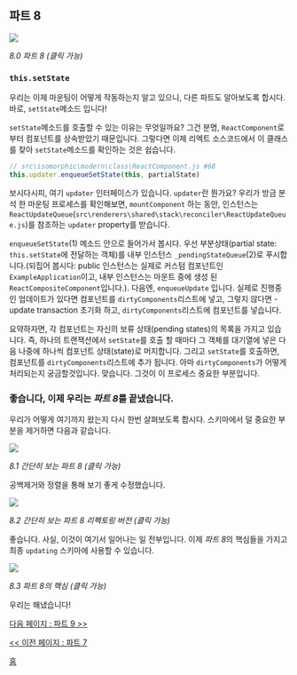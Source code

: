 ## 파트 8

[![](https://rawgit.com/Bogdan-Lyashenko/Under-the-hood-ReactJS/master/stack/images/8/part-8.svg)](https://rawgit.com/Bogdan-Lyashenko/Under-the-hood-ReactJS/master/stack/images/8/part-8.svg)

<em>8.0 파트 8 (클릭 가능)</em>

### `this.setState`

우리는 이제 마운팅이 어떻게 작동하는지 알고 있으니, 다른 파트도 알아보도록 합시다. 바로, `setState`메소드 입니다!

`setState`메소드를 호출할 수 있는 이유는 무엇일까요? 그건 분명, `ReactComponent`로 부터 컴포넌트를 상속받았기 때문입니다. 그렇다면 이제 리엑트 소스코드에서 이 클래스를 찾아 `setState`메소드를 확인하는 것은 쉽습니다.

```javascript
// src\isomorphic\modern\class\ReactComponent.js #68
this.updater.enqueueSetState(this, partialState)
```
보시다시피, 여기 `updater` 인터페이스가 있습니다. `updater`란 뭔가요? 우리가 방금 분석 한 마운팅 프로세스를 확인해보면, `mountComponent` 하는 동안, 인스턴스는 `ReactUpdateQueue`(`src\renderers\shared\stack\reconciler\ReactUpdateQueue.js`)를 참조하는 `updater` property를 받습니다.

`enqueueSetState`(1) 메소드 안으로 들어가서 봅시다. 우선 부분상태(partial state: `this.setState`에 전달하는 객체)를 내부 인스턴스 `_pendingStateQueue`(2)로 푸시합니다.(되집어 봅시다: public 인스턴스는 실제로 커스텀 컴포넌트인 `ExampleApplication`이고, 내부 인스턴스는 마운트 중에 생성 된 `ReactCompositeComponent`입니다.). 다음엔, `enqueueUpdate` 입니다. 실제로 진행중인 업데이트가 있다면 컴포넌트를 `dirtyComponents`리스트에 넣고, 그렇지 않다면 - update transaction 초기화 하고, `dirtyComponents`리스트에 컴포넌트를 넣습니다.

요약하자면, 각 컴포넌트는 자신의 보류 상태(pending states)의 목록을 가지고 있습니다. 즉, 하나의 트랜잭션에서 `setState`를 호출 할 때마다 그 객체를 대기열에 넣은 다음 나중에 하나씩 컴포넌트 상태(state)로 머지합니다. 그리고 `setState`를 호출하면, 컴포넌트를 `dirtyComponents`리스트에 추가 됩니다. 아마 `dirtyComponents`가 어떻게 처리되는지 궁금할것입니다. 맞습니다. 그것이 이 프로세스 중요한 부분입니다.

### 좋습니다, 이제 우리는 *파트 8*를 끝냈습니다.

우리가 어떻게 여기까지 왔는지 다시 한번 살펴보도록 합시다. 스키마에서 덜 중요한 부분을 제거하면 다음과 같습니다.

[![](https://rawgit.com/Bogdan-Lyashenko/Under-the-hood-ReactJS/master/stack/images/8/part-8-A.svg)](https://rawgit.com/Bogdan-Lyashenko/Under-the-hood-ReactJS/master/stack/images/8/part-8-A.svg)

<em>8.1 간단히 보는 파트 8 (클릭 가능)</em>

공백제거와 정렬을 통해 보기 좋게 수정했습니다.

[![](https://rawgit.com/Bogdan-Lyashenko/Under-the-hood-ReactJS/master/stack/images/8/part-8-B.svg)](https://rawgit.com/Bogdan-Lyashenko/Under-the-hood-ReactJS/master/stack/images/8/part-8-B.svg)

<em>8.2 간단히 보는 파트 8 리펙토링 버전 (클릭 가능)</em>

좋습니다. 사실, 이것이 여기서 일어나는 일 전부입니다. 이제 *파트 8*의 핵심들을 가지고 최종 `updating` 스키마에 사용할 수 있습니다.

[![](https://rawgit.com/Bogdan-Lyashenko/Under-the-hood-ReactJS/master/stack/images/8/part-8-C.svg)](https://rawgit.com/Bogdan-Lyashenko/Under-the-hood-ReactJS/master/stack/images/8/part-8-C.svg)

<em>8.3 파트 8의 핵심 (클릭 가능)</em>

우리는 해냈습니다!


[다음 페이지 : 파트 9 >>](./Part-9.md)

[<< 이전 페이지 : 파트 7](./Part-7.md)


[홈](../../README.md)

